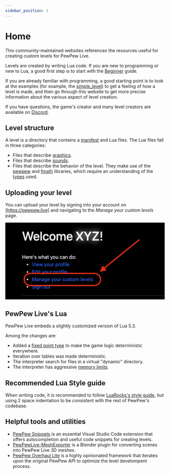 ```yaml
---
sidebar_position: 1
---
```


# Home

This community-maintained websites references the resources useful for creating custom levels for PewPew Live.

Levels are created by writing Lua code. If you are new to programming or new to Lua, a good first step is to start with the [Beginner](Guides/Lua/beginner) guide.

If you are already familiar with programming, a good starting point is to look at the examples (for example, the [simple_level]) to get a feeling of how a level is made, and then go through this website to get more precise information about the various aspect of level creation.

If you have questions, the game's creator and many level creators are available on [Discord].

## Level structure

A level is a directory that contains a [manifest](File%20Information/manifest-files) and Lua files. The Lua files fall in three categories:

- Files that describe [graphics](File%20Information/mesh-files).
- Files that describe [sounds](File%20Information/sound-files).
- Files that describe the behavior of the level. They make use of the [pewpew](APIs/PewPew) and [fmath](APIs/Fmath) libraries, which require an understanding of the [types](APIs/types) used.

## Uploading your level

You can upload your level by signing into your account on [https://pewpew.live] and navigating to the _Manage your custom levels_ page.

![screenshot of UI for uploading](/img/documentation/manage-custom-levels.png)

## PewPew Live's Lua

PewPew Live embeds a slightly customized version of Lua 5.3.

Among the changes are:
* Added a [fixed point type](APIs/types) to make the game logic deterministic everywhere.
* Iteration over tables was made deterministic.
* The interpreter search for files in a virtual "dynamic" directory.
* The interpreter has aggressive [memory limits](Other/game-limits).

## Recommended Lua Style guide

When writing code, it is recommended to follow [LuaRocks's style guide], but using 2 space
indentation to be consistent with the rest of PewPew's codebase.

## Helpful tools and utilities

- [PewPew Snippets] is an essential Visual Studio Code extension that offers autocompletion and useful code snippets for creating levels.
- [PewPewLive-MeshExporter] is a Blender plugin for converting scenes into PewPew Live 3D meshes.
- [PewPew Overhaul Lite] is a highly opinionated framework that iterates upon the original PewPew API to optimize the level develompent process.

[Discord]: https://pewpew.live/discord
[simple_level]: https://github.com/jyaif/ppl-utils/blob/d32dbec8a171c9bcc0f800dcd864f175c42c34fd/content/levels/simple_level/
[LuaRocks's style guide]: https://github.com/luarocks/lua-style-guide
[https://pewpew.live]: https://pewpew.live
[PewPewLive-MeshExporter]: https://github.com/ModEngineer/PewPewLive-MeshExporter
[PewPew Snippets]: https://hybroid.pewpew.live/pps/
[PewPew Overhaul Lite]: https://github.com/glebi574/pewpew-overhaul-lite